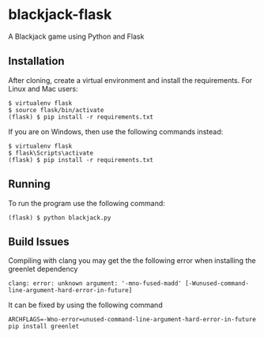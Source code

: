 blackjack-flask
===============

A Blackjack game using Python and Flask

Installation
------------

After cloning, create a virtual environment and install the requirements. For
Linux and Mac users:

    $ virtualenv flask
    $ source flask/bin/activate
    (flask) $ pip install -r requirements.txt

If you are on Windows, then use the following commands instead:

    $ virtualenv flask
    $ flask\Scripts\activate
    (flask) $ pip install -r requirements.txt

Running
-------

To run the program use the following command:

    (flask) $ python blackjack.py

Build Issues
------------

Compiling with clang you may get the the following error when installing the greenlet dependency

	clang: error: unknown argument: '-mno-fused-madd' [-Wunused-command-line-argument-hard-error-in-future]

It can be fixed by using the following command

	ARCHFLAGS=-Wno-error=unused-command-line-argument-hard-error-in-future pip install greenlet